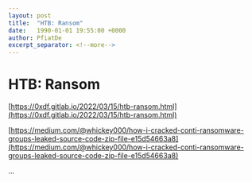 ```yaml
---
layout: post
title:  "HTB: Ransom"
date:   1990-01-01 19:55:00 +0000
author: PfiatDe
excerpt_separator: <!--more-->
---
```


# HTB: Ransom

[https://0xdf.gitlab.io/2022/03/15/htb-ransom.html](https://0xdf.gitlab.io/2022/03/15/htb-ransom.html)

[https://medium.com/@whickey000/how-i-cracked-conti-ransomware-groups-leaked-source-code-zip-file-e15d54663a8](https://medium.com/@whickey000/how-i-cracked-conti-ransomware-groups-leaked-source-code-zip-file-e15d54663a8)

...
<!--more-->
